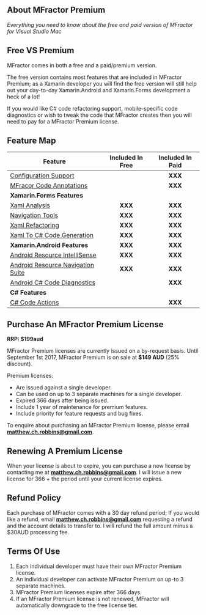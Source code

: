 ## About MFractor Premium

*Everything you need to know about the free and paid version of MFractor for Visual Studio Mac*

## Free VS Premium

MFractor comes in both a free and a paid/premium version.

The free version contains most features that are included in MFractor Premium; as a Xamarin developer you will find the free version will still help out your day-to-day Xamarin.Android and Xamarin.Forms development a heck of a lot!

If you would like C# code refactoring support, mobile-specific code diagnostics or wish to tweak the code that MFractor creates then you will need to pay for a MFractor Premium license.

## Feature Map

| Feature | Included In Free | Included In Paid |
|------|:----:|:-----------:|
| [Configuration Support](/configuration.md) |  | **XXX** |
| [MFracor Code Annotations](/annotations.md) |  | **XXX** |
| **Xamarin.Forms Features** |  |  |
| [Xaml Analysis](/code-analysis/xaml.md) |  **XXX** | **XXX** |
| [Navigation Tools](/xamarin-forms/navigation.md) |  **XXX** | **XXX** |
| [Xaml Refactoring](/code-actions/xaml/refactor.md) |  **XXX** | **XXX** |
| [Xaml To C# Code Generation](/code-actions/xaml/generate.md) |  **XXX** | **XXX** |
| **Xamarin.Android Features** | **XXX** | **XXX** |
| [Android Resource IntelliSense](/xamarin-android/resource-intellisense.md) | **XXX** | **XXX** |
| [Android Resource Navigation Suite](/xamarin-android/navigation-tools.md) | **XXX** | **XXX** |
| [Android C# Code Diagnostics](code-analysis/android-csharp.md) |  | **XXX** |
| **C# Features** |  |  |
| [C# Code Actions](code-actions/csharp.md) |  | **XXX** |

## Purchase An MFractor Premium License

**RRP: $199aud**

MFractor Premium licenses are currently issued on a by-request basis. Until September 1st 2017, MFractor Premium is on sale at **$149 AUD** (25% discount).

Premium licenses:

 * Are issued against a single developer.
 * Can be used on up to 3 separate machines for a single developer.
 * Expired 366 days after being issued.
 * Include 1 year of maintenance for premium features.
 * Include priority for feature requests and bug fixes.

To enquire about purchasing an MFractor Premium license, please email **matthew.ch.robbins@gmail.com**.

## Renewing A Premium License

When your license is about to expire, you can purchase a new license by contacting me at **matthew.ch.robbins@gmail.com**. I will issue a new license for 366 + the period until your current license expires.

## Refund Policy

Each purchase of MFractor comes with a 30 day refund period; If you would like a refund, email **matthew.ch.robbins@gmail.com** requesting a refund and the account details to transfer to. I will refund the full amount minus a $30AUD processing fee.

## Terms Of Use

 1. Each individual developer must have their own MFractor Premium license.
 2. An individual developer can activate MFractor Premium on up-to 3 separate machines.
 3. MFractor Premium licenses expire after 366 days.
 4. If an MFractor Premium license is not renewed, MFractor will automatically downgrade to the free license tier.
